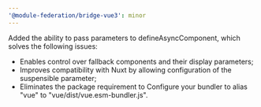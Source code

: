 ```yaml
---
'@module-federation/bridge-vue3': minor
---
```


Added the ability to pass parameters to defineAsyncComponent, which solves the following issues: 
- Enables control over fallback components and their display parameters; 
- Improves compatibility with Nuxt by allowing configuration of the suspensible parameter; 
- Eliminates the package requirement to Configure your bundler to alias "vue" to "vue/dist/vue.esm-bundler.js".
